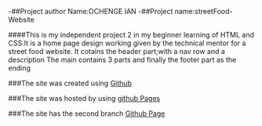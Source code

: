-##Project author Name:OCHENGE IAN
-##Project name:streetFood-Website


####This is my independent project 2 in my beginner learning of HTML and CSS.It is a home page design working given by the technical mentor for a
street food website.
It cotains the header part;with a nav row and a description
The main contains 3 parts and finally the footer part as the ending

###The site was created using [Github](https://github.com/devseme/StreetFood-Website/new/master)

###The site was hosted by using [github Pages ](https://devseme.github.io/StreetFood-Website/)

###The site has the second branch [Github Page](https://github.com/devseme/StreetFood-Website/tree/gh-pages)
